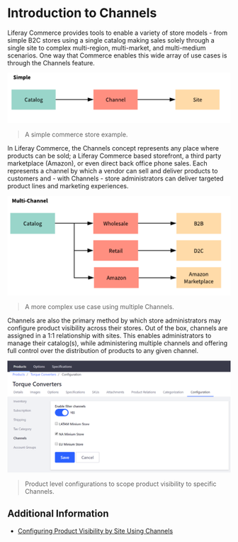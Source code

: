 # Introduction to Channels

Liferay Commerce provides tools to enable a variety of store models - from simple B2C stores using a single catalog making sales solely through a single site to complex multi-region, multi-market, and multi-medium scenarios. One way that Commerce enables this wide array of use cases is through the Channels feature.

<img src="./images/01.png" width="700px">

>A simple commerce store example.

In Liferay Commerce, the Channels concept represents any place where products can be sold; a Liferay Commerce based storefront, a third party marketplace (Amazon), or even direct back office phone sales. Each represents a channel by which a vendor can sell and deliver products to customers and - with Channels - store administrators can deliver targeted product lines and marketing experiences.

<img src="./images/02.png" width="700px">

>A more complex use case using multiple Channels.

Channels are also the primary method by which store administrators may configure product visibility across their stores. Out of the box, channels are assigned in a 1:1 relationship with sites. This enables administrators to manage their catalog(s), while administering multiple channels and offering full control over the distribution of products to any given channel.

<img src="./images/03.png" width="700px">

>Product level configurations to scope product visibility to specific Channels.

## Additional Information

* [Configuring Product Visibility by Site Using Channels](./configuring-product-visibility-by-site-using-channels/README.md)
